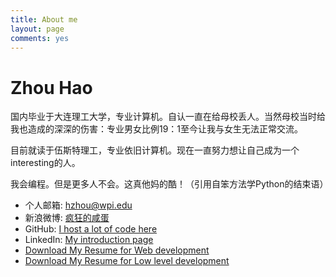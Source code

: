 ```yaml
---
title: About me
layout: page
comments: yes
---
```


<script type="text/javascript">
	var tpj=jQuery;
	tpj.noConflict();
	tpj(document).ready(function() {
		tpj('.about_tab').attr('class', 'current_page_item');})
</script>
<div class="middle_inner">
	<h1>Zhou Hao</h1>
	<p>国内毕业于大连理工大学，专业计算机。自认一直在给母校丢人。当然母校当时给我也造成的深深的伤害：专业男女比例19：1至今让我与女生无法正常交流。</p> 
	<p>目前就读于伍斯特理工，专业依旧计算机。现在一直努力想让自己成为一个interesting的人。</p>   
	<p>我会编程。但是更多人不会。这真他妈的酷！（引用自笨方法学Python的结束语） </p>
	<ul>
		<li>个人邮箱: <a href="mailto:hzhou@wpi.edu"> hzhou@wpi.edu</a></li>    
		<li>新浪微博: <a href="http://weibo.com/sbzhouhao">疯狂的咸蛋</a></li>  
		<li>GitHub:   <a href="http://github.com/zhouhao">I host a lot of code here</a></li>  
		<li>LinkedIn: <a href="http://www.linkedin.com/in/sbzhouhao">My introduction page</a></li>  
		<li><a href="/resume/Resume_Hao_Zhou_WEB_11292013.pdf">Download My Resume for Web development</a></li>
		<li><a href="/resume/Resume_Hao_Zhou_11292013.pdf">Download My Resume for Low level development</a></li>
	</ul>
	<br/>
	<br/>
</div>


